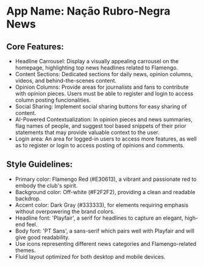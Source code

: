 # **App Name**: Nação Rubro-Negra News

## Core Features:

- Headline Carrousel: Display a visually appealing carrousel on the homepage, highlighting top news headlines related to Flamengo.
- Content Sections: Dedicated sections for daily news, opinion columns, videos, and behind-the-scenes content.
- Opinion Columns: Provide areas for journalists and fans to contribute with opinion pieces. Users must be able to register and login to access column posting funcionalities.
- Social Sharing: Implement social sharing buttons for easy sharing of content.
- AI-Powered Contextualization: In opinion pieces and news summaries, flag names of people, and suggest tool based snippets of their prior statements that may provide valuable context to the user.
- Login area: An area for logged-in users to access more features, as well as to register or login to access posting of opinions and comments.

## Style Guidelines:

- Primary color: Flamengo Red (#E30613), a vibrant and passionate red to embody the club's spirit.
- Background color: Off-white (#F2F2F2), providing a clean and readable backdrop.
- Accent color: Dark Gray (#333333), for elements requiring emphasis without overpowering the brand colors.
- Headline font: 'Playfair', a serif for headlines to capture an elegant, high-end feel.
- Body font: 'PT Sans', a sans-serif which pairs well with Playfair and will give good readability.
- Use icons representing different news categories and Flamengo-related themes.
- Fluid layout optimized for both desktop and mobile devices.